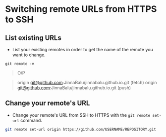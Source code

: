 # Switching remote URLs from HTTPS to SSH

## List existing URLs

- List your existing remotes in order to get the name of the remote you want to change.


```code
git remote -v
```

> O/P

> origin	git@github.com:JinnaBalu/jinnabalu.github.io.git (fetch)
> origin	git@github.com:JinnaBalu/jinnabalu.github.io.git (push)

## Change your remote's URL

- Change your remote's URL from SSH to HTTPS with the `git remote set-url` command.

```bash
git remote set-url origin https://github.com/USERNAME/REPOSITORY.git
```
